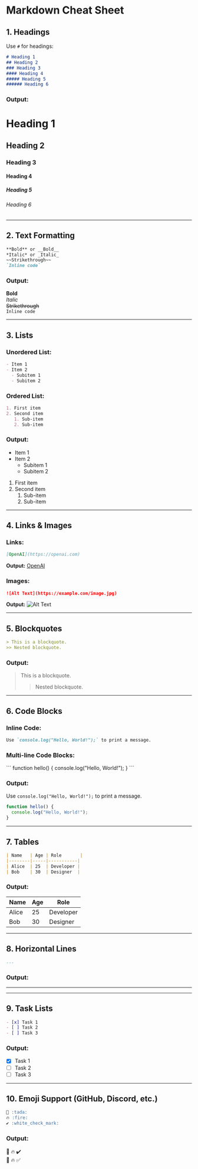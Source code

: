 # **Markdown Cheat Sheet**  

## **1. Headings**  
Use `#` for headings:  

```markdown
# Heading 1
## Heading 2
### Heading 3
#### Heading 4
##### Heading 5
###### Heading 6
```

### **Output:**  
# Heading 1  
## Heading 2  
### Heading 3  
#### Heading 4  
##### Heading 5  
###### Heading 6  

---

## **2. Text Formatting**  

```markdown
**Bold** or __Bold__
*Italic* or _Italic_
~~Strikethrough~~
`Inline code`
```

### **Output:**  
**Bold**  
*Italic*  
~~Strikethrough~~  
`Inline code`  

---

## **3. Lists**  

### **Unordered List:**  
```markdown
- Item 1
- Item 2
  - Subitem 1
  - Subitem 2
```

### **Ordered List:**  
```markdown
1. First item
2. Second item
   1. Sub-item
   2. Sub-item
```

### **Output:**  
- Item 1  
- Item 2  
  - Subitem 1  
  - Subitem 2  

1. First item  
2. Second item  
   1. Sub-item  
   2. Sub-item  

---

## **4. Links & Images**  

### **Links:**  
```markdown
[OpenAI](https://openai.com)
```
**Output:** [OpenAI](https://openai.com)  

### **Images:**  
```markdown
![Alt Text](https://example.com/image.jpg)
```
**Output:** ![Alt Text](https://example.com/image.jpg)  

---

## **5. Blockquotes**  
```markdown
> This is a blockquote.
>> Nested blockquote.
```

### **Output:**  
> This is a blockquote.  
>> Nested blockquote.  

---

## **6. Code Blocks**  
### **Inline Code:**  
```markdown
Use `console.log("Hello, World!");` to print a message.
```

### **Multi-line Code Blocks:**  
\```
function hello() {
  console.log("Hello, World!");
}
\```

### **Output:**  
Use `console.log("Hello, World!");` to print a message.

```javascript
function hello() {
  console.log("Hello, World!");
}
```

---

## **7. Tables**  
```markdown
| Name   | Age | Role       |
|--------|-----|-----------|
| Alice  | 25  | Developer |
| Bob    | 30  | Designer  |
```

### **Output:**  
| Name  | Age | Role       |
|-------|-----|-----------|
| Alice | 25  | Developer |
| Bob   | 30  | Designer  |

---

## **8. Horizontal Lines**  
```markdown
---
```

### **Output:**  
---

---

## **9. Task Lists**  
```markdown
- [x] Task 1
- [ ] Task 2
- [ ] Task 3
```

### **Output:**  
- [x] Task 1  
- [ ] Task 2  
- [ ] Task 3  

---

## **10. Emoji Support (GitHub, Discord, etc.)**  
```markdown
🎉 :tada:  
🔥 :fire:  
✔️ :white_check_mark:
```

### **Output:**  
🎉 🔥 ✔️  
:tada: :fire: :white_check_mark:
